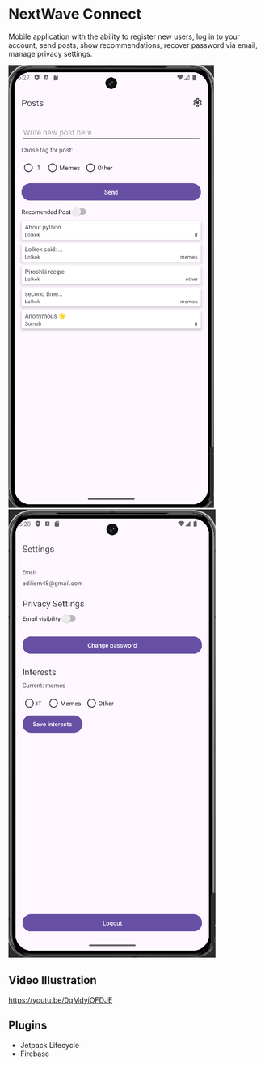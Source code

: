 # NextWave Connect
Mobile application with the ability to register new users, log in to your account, send posts, show recommendations, recover password via email, manage privacy settings.

![Illustration](https://github.com/adilism48/NextWaveConnect/blob/main/img/posts.png) ![Illustration](https://github.com/adilism48/NextWaveConnect/blob/main/img/settings.png)

## Video Illustration
https://youtu.be/0qMdyiOFDJE

## Plugins
- Jetpack Lifecycle
- Firebase
